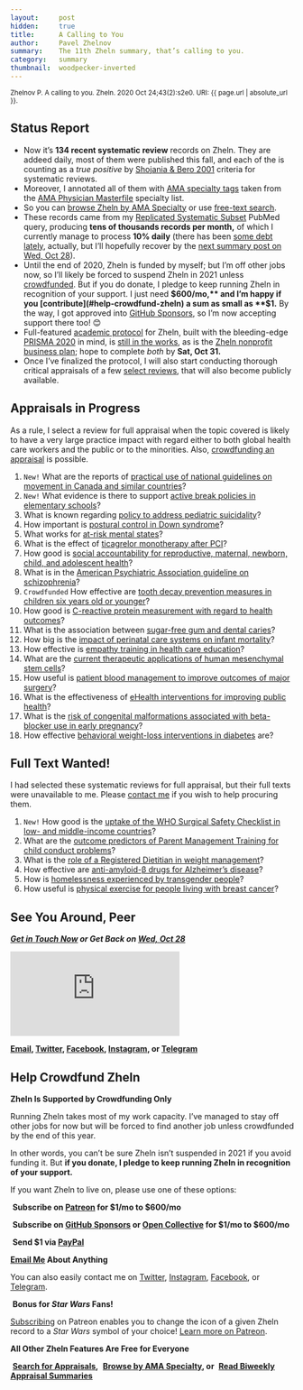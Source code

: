 ```yaml
---
layout:     post
hidden:     true
title:      A Calling to You
author:     Pavel Zhelnov
summary:    The 11th Zheln summary, that’s calling to you.
category:   summary
thumbnail:  woodpecker-inverted
---
```


<small>Zhelnov P. A calling to you. Zheln. 2020 Oct 24;43(2):s2e0. URI: {{ page.url | absolute_url }}.</small>

## Status Report

* Now it’s **134 recent systematic review** records on Zheln. They are addeed daily, most of them were published this fall, and each of the is counting as a _true positive_ by [Shojania & Bero 2001](https://www.researchgate.net/publication/11820967_Taking_Advantage_of_the_Explosion_of_Systematic_Reviews_An_Efficient_MEDLINE_Search_Strategy) criteria for systematic reviews.
* Moreover, I annotated all of them with [AMA specialty tags](https://github.com/p1m-ortho/qs-global-ortho-search-queries/blob/1c90dfbbbbb9f85603f2686d1132039922dad874/zheln/zheln_ama_specialty_tags.csv) taken from the [AMA Physician Masterfile](https://www.ama-assn.org/practice-management/masterfile/ama-physician-masterfile) specialty list.  
* So you can [browse Zheln by AMA Specialty](/browse/) or use [free-text search](/search/).
* These records came from my [Replicated Systematic Subset](https://github.com/p1m-ortho/qs-global-ortho-search-queries/blob/00eae711e5b5c09b9b4181688f9a6191e42cb720/README.md#pubmed-search) PubMed query, producing **tens of thousands records per month,** of which I currently manage to process **10% daily** (there has been [some debt lately](https://github.com/drzhelnov/zheln.github.io/projects/1), actually, but I’ll hopefully recover by the [next summary post on Wed, Oct 28](https://github.com/drzhelnov/zheln.github.io/milestone/30)).
* Until the end of 2020, Zheln is funded by myself; but I’m off other jobs now, so I’ll likely be forced to suspend Zheln in 2021 unless [crowdfunded](#help-crowdfund-zheln). But if you do donate, I pledge to keep running Zheln in recognition of your support. I just need **$600/mo,** and I’m happy if you [contribute](#help-crowdfund-zheln) a sum as small as **$1.** By the way, I got approved into <i class="fab fa-github-alt"></i> [GitHub Sponsors](https://github.com/sponsors/drzhelnov), so I’m now accepting support there too! 😊
* Full-featured [academic protocol](https://github.com/drzhelnov/zheln.github.io/projects/2) for Zheln, built with the bleeding-edge [PRISMA 2020](https://doi.org/10.31222/osf.io/v7gm2) in mind, is [still in the works](https://github.com/drzhelnov/zheln.github.io/projects/2), as is the [Zheln nonprofit business plan](https://github.com/drzhelnov/zheln.github.io/projects/4); hope to complete _both_ by **Sat, Oct 31.**
* Once I’ve finalized the protocol, I will also start conducting thorough critical appraisals of a few [select reviews](#appraisals-in-progress), that will also become publicly available.

## Appraisals in Progress

As a rule, I select a review for full appraisal when the topic covered is likely to have a very large practice impact with regard either to both global health care workers and the public or to the minorities. Also, [crowdfunding an appraisal](#help-crowdfund-zheln) is possible.

1. `New!` What are the reports of [practical use of national guidelines on movement in Canada and similar countries](https://zheln.com/record/2020/10/16/357/)?
2. `New!` What evidence is there to support [active break policies in elementary schools](https://zheln.com/record/2020/10/16/425/)?
3. What is known regarding [policy to address pediatric suicidality](https://zheln.com/record/2020/10/19/267/)?
4. How important is [postural control in Down syndrome](https://zheln.com/record/2020/10/14/28/)?
5. What works for [at-risk mental states](https://zheln.com/record/2020/10/14/87/)?
6. What is the effect of [ticagrelor monotherapy after PCI](https://zheln.com/record/2020/10/09/15/)?
7. How good is [social accountability for reproductive, maternal, newborn, child, and adolescent health](https://zheln.com/record/2020/10/09/17/)?
8. What is in the [American Psychiatric Association guideline on schizophrenia](https://zheln.com/record/2020/10/09/302/)?
9. `Crowdfunded` How effective are [tooth decay prevention measures in children six years old or younger](https://zheln.com/record/2020/09/27/19/)?
10. How good is [C-reactive protein measurement with regard to health outcomes](https://zheln.com/record/2020/09/27/10/)?
11. What is the association between [sugar-free gum and dental caries](https://zheln.com/record/2020/09/27/21/)?
12. How big is the [impact of perinatal care systems on infant mortality](https://zheln.com/record/2020/09/27/36/)?
13. How effective is [empathy training in health care education](https://zheln.com/record/2020/09/27/37/)?
14. What are the [current therapeutic applications of human mesenchymal stem cells](https://zheln.com/record/2020/09/27/45/)?
15. How useful is [patient blood management to improve outcomes of major surgery](https://zheln.com/record/2020/09/27/46/)?
16. What is the effectiveness of [eHealth interventions for improving public health](https://zheln.com/record/2020/10/02/345/)?
17. What is the [risk of congenital malformations associated with beta-blocker use in early pregnancy](/record/2020/09/27/6/)?
18. How effective [behavioral weight-loss interventions in diabetes](/record/2020/09/02/1/) are?

## Full Text Wanted!

I had selected these systematic reviews for full appraisal, but their full texts were unavailable to me. Please [contact me](#see-you-around-peer) if you wish to help procuring them.

1. `New!` How good is the [uptake of the WHO Surgical Safety Checklist in low- and middle-income countries](https://zheln.com/record/2020/10/16/49/)?
2. What are the [outcome predictors of Parent Management Training for child conduct problems](https://zheln.com/record/2020/10/19/44/)?
3. What is the [role of a Registered Dietitian in weight management](https://zheln.com/record/2020/10/19/210/)?
4. How effective are [anti-amyloid-β drugs for Alzheimer’s disease](https://zheln.com/record/2020/10/14/116/)?
5. How is [homelessness experienced by transgender people](https://zheln.com/record/2020/09/27/7/)?
6. How useful is [physical exercise for people living with breast cancer](https://zheln.com/record/2020/09/27/47/)?

## See You Around, Peer

<i class="far fa-comments"></i> _**[Get in Touch Now](https://twitter.com/drzhelnov) or Get Back on [Wed, Oct 28](https://github.com/drzhelnov/zheln.github.io/milestone/30)**_

<div class="video-container"><iframe src="https://www.youtube.com/embed/1vcZ_xTLiVI" frameborder="0" allow="accelerometer; autoplay; clipboard-write; encrypted-media; gyroscope; picture-in-picture" allowfullscreen></iframe></div>

**[Email](mailto:pavel@zheln.com), [Twitter](https://twitter.com/drzhelnov), [Facebook](https://facebook.com/drzhelnov), [Instagram](https://instagram.com/igzheln), or [Telegram](https://t.me/drzhelnov)**

## Help Crowdfund Zheln

**Zheln Is Supported by Crowdfunding Only**

Running Zheln takes most of my work capacity. I’ve managed to stay off other jobs for now but will be forced to find another job unless crowdfunded by the end of this year.

In other words, you can’t be sure Zheln isn’t suspended in 2021 if you avoid funding it. But **if you donate, I pledge to keep running Zheln in recognition of your support.**

If you want Zheln to live on, please use one of these options:

<i class="fab fa-patreon"></i>&nbsp;**Subscribe on [Patreon](https://patreon.com/zheln) for $1/mo to $600/mo**

<i class="fab fa-github-alt"></i>&nbsp;**Subscribe on [GitHub Sponsors](https://patreon.com/zheln) or [Open Collective](https://opencollective.com/zheln) for $1/mo to $600/mo**

<i class="fab fa-cc-paypal"></i>&nbsp;**Send $1 via [PayPal](https://paypal.me/pjelnov)**

<i class="fas fa-envelope"></i> **[Email Me](mailto:pavel@zheln.com) About Anything**

You can also easily contact me on [Twitter](https://twitter.com/drzhelnov), [Instagram](https://instagram.com/igzheln), [Facebook](https://facebook.com/drzhelnov), or [Telegram](https://t.me/drzhelnov).

<i class="far fa-grin-alt"></i>&nbsp;**Bonus for _Star Wars_ Fans!**

[Subscribing](https://patreon.com/zheln) on Patreon enables you to change the icon of a given Zheln record to a _Star Wars_ symbol of your choice! [Learn more on Patreon](https://patreon.com/zheln).

**All Other Zheln Features Are Free for Everyone**

<i class="fa fa-search"></i>&nbsp;**[Search for Appraisals](https://zheln.com/search),** <i class="fas fa-user-md"></i>&nbsp;**[Browse by AMA Specialty](https://zheln.com/browse), or** <i class="fa fa-home"></i>&nbsp;**[Read Biweekly Appraisal Summaries](https://zheln.com)**
